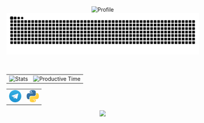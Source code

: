 <div align="center">
    <img src="http://github-profile-summary-cards.vercel.app/api/cards/profile-details?username=fadstat&theme=transparent" alt="Profile">
    <picture>
        <source media="(prefers-color-scheme: dark)" srcset="https://raw.githubusercontent.com/fadstat/fadstat/output/github-contribution-grid-snake-dark.svg" />
        <source media="(prefers-color-scheme: light)" srcset="https://raw.githubusercontent.com/fadstat/fadstat/output/github-contribution-grid-snake.svg" />
        <img alt="github contribution grid snake animation" src="https://raw.githubusercontent.com/fadstat/fadstat/output/github-contribution-grid-snake.svg" />
    </picture>
</div>
<br>
<br>
<div align="center">
    <td>
        <table>
            <tr>
                <td rowspan="2"><img src="http://github-profile-summary-cards.vercel.app/api/cards/stats?username=fadstat&theme=transparent" alt="Stats"></td>
                <td rowspan="2"><img src="http://github-profile-summary-cards.vercel.app/api/cards/productive-time?username=fadstat&theme=transparent&utcOffset=3" alt="Productive Time"></td>
            </tr>
        </table>
    </td>
    <table>
            <td>
                <img src="img/telegram.svg" width="32" height="32">
            </td>
            <td>
                <img src="img/python.svg" width="32" height="32">
            </td>
    </table>
    <img src="https://komarev.com/ghpvc/?username=fadstat&color=0D1117&style=flat-square"/>
</div>
